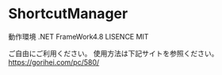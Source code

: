 # ShortcutManager

動作環境 .NET FrameWork4.8
LISENCE MIT

ご自由にご利用ください。
使用方法は下記サイトを参照ください。
　https://gorihei.com/pc/580/
